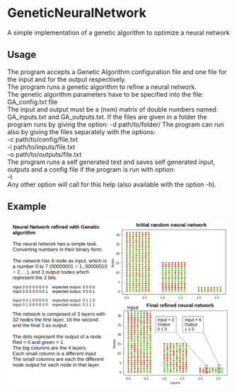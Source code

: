 # GeneticNeuralNetwork
A simple implementation of a genetic algorithm to optimize a neural network


## Usage
The program accepts a Genetic Algorithm configuration file and one file for the input and for the output respectively.  
The program runs a genetic algorithm to refine a neural network.  
The genetic algorithm parameters have to be specified into the file:  
    GA_config.txt file  
The input and output must be a (nxm) matrix of double numbers named:  
    GA_inputs.txt and GA_outputs.txt.
If the files are given in a folder the program runs by giving the option:
    -d path/to/folder/
The program can run also by giving the files separately with the options:  
    -c path/to/config/file.txt  
    -i path/to/inputs/file.txt  
    -o path/to/outputs/file.txt  
The program runs a self generated test and saves self generated input,   
outputs and a config file if the program is run with option:  
    -t  
Any other option will call for this help (also available with the option -h).  

## Example
![Network Results picture](https://github.com/Pella86/GeneticNeuralNetwork/blob/master/read_me_images/NN_analysis.png)

    
